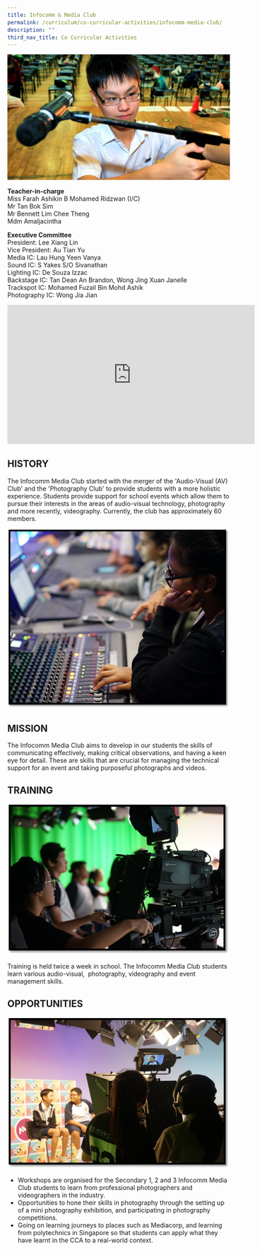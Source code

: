 ```yaml
---
title: Infocomm & Media Club
permalink: /curriculum/co-curricular-activities/infocomm-media-club/
description: ""
third_nav_title: Co Curricular Activities
---
```

![banner-infocomm.jpg](/images/bannerinfocomm.jpg)

**Teacher-in-charge**  
Miss Farah Ashikin B Mohamed Ridzwan (I/C)  
Mr Tan Bok Sim  
Mr Bennett Lim Chee Theng  
Mdm Amaljacintha  
  
**Executive Committee**  
President: Lee Xiang Lin  
Vice President: Au Tian Yu  
Media IC: Lau Hung Yeen Vanya  
Sound IC: S Yakes S/O Sivanathan  
Lighting IC: De Souza Izzac  
Backstage IC: Tan Dean An Brandon, Wong Jing Xuan Janelle  
Trackspot IC: Mohamed Fuzail Bin Mohd Ashik  
Photography IC: Wong Jia Jian

<iframe width="560" height="315" src="https://www.youtube.com/embed/r_YklC1s5MQ" title="YouTube video player" frameborder="0" allow="accelerometer; autoplay; clipboard-write; encrypted-media; gyroscope; picture-in-picture" allowfullscreen></iframe>

## HISTORY


The Infocomm Media Club started with the merger of the 'Audio-Visual (AV) Club' and the 'Photography Club' to provide students with a more holistic experience. Students provide support for school events which allow them to pursue their interests in the areas of audio-visual technology, photography and more recently, videography. Currently, the club has approximately 60 members. 

  

![v1.jpg](/images/v1.jpg)

## MISSION


The Infocomm Media Club aims to develop in our students the skills of communicating effectively, making critical observations, and having a keen eye for detail. These are skills that are crucial for managing the technical support for an event and taking purposeful photographs and videos.

## TRAINING


![v2.jpg](/images/v2.jpg)

  

Training is held twice a week in school. The Infocomm Media Club students learn various audio-visual,  photography, videography and event management skills. 

## OPPORTUNITIES


![v3.jpg](/images/v3.jpg)

  

*   Workshops are organised for the Secondary 1, 2 and 3 Infocomm Media Club students to learn from professional photographers and videographers in the industry.
*   Opportunities to hone their skills in photography through the setting up of a mini photography exhibition, and participating in photography competitions.
*   Going on learning journeys to places such as Mediacorp, and learning from polytechnics in Singapore so that students can apply what they have learnt in the CCA to a real-world context.